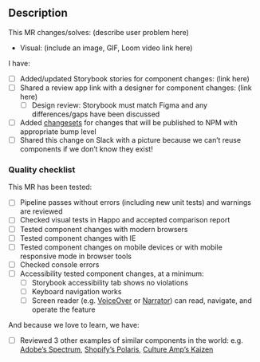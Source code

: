 ## Description

This MR changes/solves: (describe user problem here)

- Visual: (include an image, GIF, Loom video link here)

I have:

- [ ] Added/updated Storybook stories for component changes: (link here)
- [ ] Shared a review app link with a designer for component changes: (link here)
    - [ ] Design review: Storybook must match Figma and any differences/gaps have been discussed
- [ ] Added [changesets](https://code.go1.com.au/go1d/GO1D/-/blob/master/CONTRIBUTING.md#versioning-and-publishing-using-changesets) for changes that will be published to NPM with appropriate bump level
- [ ] Shared this change on Slack with a picture because we can’t reuse components if we don’t know they exist!

### Quality checklist

This MR has been tested:

- [ ] Pipeline passes without errors (including new unit tests) and warnings are reviewed
- [ ] Checked visual tests in Happo and accepted comparison report
- [ ] Tested component changes with modern browsers
- [ ] Tested component changes with IE
- [ ] Tested component changes on mobile devices or with mobile responsive mode in browser tools
- [ ] Checked console errors
- [ ] Accessibility tested component changes, at a minimum:
    - [ ] Storybook accessibility tab shows no violations
    - [ ] Keyboard navigation works
    - [ ] Screen reader (e.g. [VoiceOver](https://yakim.nl/articles/voiceover-testing/) or [Narrator](https://support.microsoft.com/en-us/windows/complete-guide-to-narrator-e4397a0d-ef4f-b386-d8ae-c172f109bdb1)) can read, navigate, and operate the feature

And because we love to learn, we have:

- [ ] Reviewed 3 other examples of similar components in the world: e.g. [Adobe’s Spectrum](https://spectrum.adobe.com/), [Shopify’s Polaris](https://polaris.shopify.com/), [Culture Amp’s Kaizen](https://cultureamp.design/)

